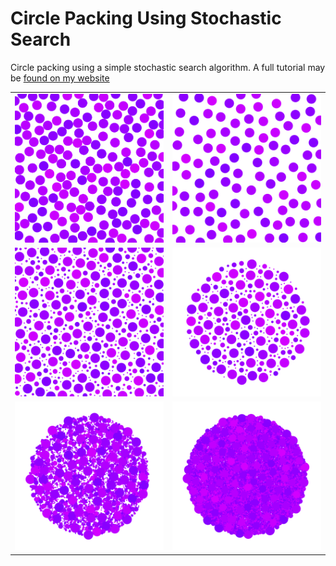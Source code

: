 # Circle Packing Using Stochastic Search

Circle packing using a simple stochastic search algorithm. A full tutorial
may be [found on my website](https://sighack.com/post/circle-packing-using-stochastic-search)

|                                   |                                  |
|-----------------------------------|----------------------------------|
|![](/images/tight.png?raw=true) |![](/images/tight-margin.png?raw=true)
|![](/images/multi.png?raw=true) |![](/images/circle.png?raw=true)
|![](/images/overlap.png?raw=true) |![](/images/overlap2.png?raw=true) 
